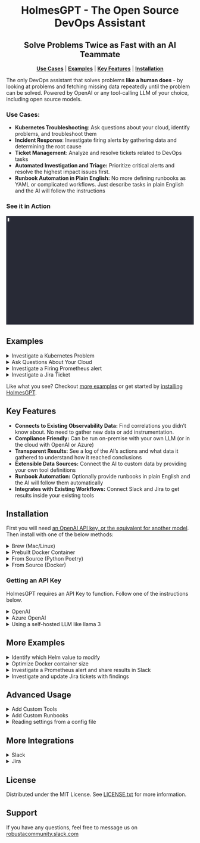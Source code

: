 <div align="center">
  <h1 align="center">HolmesGPT - The Open Source DevOps Assistant</h1>
<h2 align="center">Solve Problems Twice as Fast with an AI Teammate</h2>
  <p align="center">
    <a href="#use-cases"><strong>Use Cases</strong></a> |
    <a href="#examples"><strong>Examples</strong></a> |
    <a href="#key-features"><strong>Key Features</strong></a> |
    <a href="#installation"><strong>Installation</strong></a> 
  </p>
</div>

The only DevOps assistant that solves problems **like a human does** - by looking at problems and fetching missing data repeatedly until the problem can be solved. Powered by OpenAI or any tool-calling LLM of your choice, including open source models.

### Use Cases:
- **Kubernetes Troubleshooting**: Ask questions about your cloud, identify problems, and troubleshoot them
- **Incident Response**: Investigate firing alerts by gathering data and determining the root cause
- **Ticket Management**: Analyze and resolve tickets related to DevOps tasks
- **Automated Investigation and Triage:** Prioritize critical alerts and resolve the highest impact issues first.
- **Runbook Automation in Plain English:** No more defining runbooks as YAML or complicated workflows. Just describe tasks in plain English and the AI will follow the instructions

### See it in Action
![AI Alert Analysis](images/holmesgptdemo.gif)


## Examples

<details>
<summary>Investigate a Kubernetes Problem</summary>

```bash
holmes ask "what pods are unhealthy in my cluster and why?"
```
</details>

<details>
<summary>Ask Questions About Your Cloud</summary>

```bash
holmes ask "what services does my cluster expose externally?"
```
</details>

<details>
<summary>Investigate a Firing Prometheus alert</summary>

```bash
kubectl port-forward alertmanager-robusta-kube-prometheus-st-alertmanager-0 9093:9093 &
holmes investigate alertmanager --alertmanager-url http://localhost:9093
```

Note - if on Mac OS and using the Docker image, you will need to use `http://docker.for.mac.localhost:9093` instead of `http://localhost:9093`
</details>

<details>
<summary>Investigate a Jira Ticket</summary>

```bash
holmes investigate jira https://<PLACEDHOLDER>.atlassian.net --jira-username <PLACEHOLDER_EMAIL> --jira-api-key <PLACEHOLDER_API_KEY>
```
</details>

Like what you see? Checkout [more examples](#more-examples) or get started by [installing HolmesGPT](#installation).

## Key Features
- **Connects to Existing Observability Data:** Find correlations you didn’t know about. No need to gather new data or add instrumentation.
- **Compliance Friendly:** Can be run on-premise with your own LLM (or in the cloud with OpenAI or Azure)
- **Transparent Results:** See a log of the AI’s actions and what data it gathered to understand how it reached conclusions
- **Extensible Data Sources:** Connect the AI to custom data by providing your own tool definitions
- **Runbook Automation:** Optionally provide runbooks in plain English and the AI will follow them automatically
- **Integrates with Existing Workflows:** Connect Slack and Jira to get results inside your existing tools

## Installation

First you will need <a href="#getting-an-api-key">an OpenAI API key, or the equivalent for another model</a>. Then install with one of the below methods:

<details>
  <summary>Brew (Mac/Linux)</summary>

1. Add our tap:

```sh
brew tap robusta-dev/homebrew-holmesgpt
```

2. Install holmesgpt:

```sh
brew install holmesgpt
```

3. Check that installation was successful. **This will take a few seconds on the first run - wait patiently.**:

```sh
holmes --help
```

4. Run holmesgpt:

```sh
holmes ask "what issues do I have in my cluster"
```
</details>


<details>
<summary>Prebuilt Docker Container</summary>

Run the below command, replacing `<VERSION_PLACEHOLDER>` with the latest HolmesGPT version - e.g. `0.1`.

```bash
docker run -it --net=host -v $(pwd)/config.yaml:/app/config.yaml -v ~/.aws:/root/.aws -v ~/.config/gcloud:/root/.config/gcloud -v $HOME/.kube/config:/root/.kube/config us-central1-docker.pkg.dev/genuine-flight-317411/devel/holmes:<VERSION_PLACEHOLDER> ask "what pods are unhealthy and why?"
```
</details>

<details>
<summary>From Source (Python Poetry)</summary>

First [install poetry (the python package manager)](https://python-poetry.org/docs/#installing-with-the-official-installer)

Clone the project from github, and then run:
```
cd holmesgpt
poetry install --no-root
poetry run python3 holmes.py ask "what pods are unhealthy and why?"
```
</details>

<details>
<summary>From Source (Docker)</summary>

Clone the project from github, and then run:

```bash
cd holmesgpt
docker build -t holmes .
docker run -it --net=host -v $(pwd)/config.yaml:/app/config.yaml -v ~/.aws:/root/.aws -v ~/.config/gcloud:/root/.config/gcloud -v $HOME/.kube/config:/root/.kube/config holmest ask "what pods are unhealthy and why?"
```
</details>


### Getting an API Key

HolmesGPT requires an API Key to function. Follow one of the instructions below.

<details>
<summary>OpenAI</summary>
  
To work with OpenAI’s GPT 3.5 or GPT-4 models you need a paid [OpenAI API key](https://help.openai.com/en/articles/4936850-where-do-i-find-my-openai-api-key).

**Note**: This is different from being a “ChatGPT Plus” subscriber.

Add the `api_key` to the config.yaml or pass them via the CLI.
</details>

<details>
<summary>Azure OpenAI</summary>

To work with Azure AI, you need the [Azure OpenAI](https://learn.microsoft.com/en-us/azure/ai-services/openai/how-to/create-resource?pivots=web-portal#create-a-resource). 

```bash
holmes ask "what pods are unhealthy and why?" --llm=azure --api-key=<PLACEHOLDER> --azure-endpoint='<PLACEHOLDER>'
```

</details>

<details>
<summary>Using a self-hosted LLM like llama 3</summary>

You will need an LLM with support for tool-calling. To use it, set the OPENAI_BASE_URL environment variable and run HolmesGPT like usual.
</details>

## More Examples

<details>
<summary>Identify which Helm value to modify</summary>

LLM uses the built-in [Helm toolset](./holmes/plugins/toolsets/helm.yaml) to gather information.

```bash
holmes ask "what helm value should I change to increase memory request of the my-argo-cd-argocd-server-6864949974-lzp6m pod"
```
</details>

<details>
<summary>Optimize Docker container size</summary>

LLM uses the built-in [Docker toolset](./holmes/plugins/toolsets/docker.yaml) to gather information.

```bash
holmes ask "Tell me what layers of my pavangudiwada/robusta-ai docker image consume the most storage and suggest some fixes to it"
```
</details>

<details>
<summary>Investigate a Prometheus alert and share results in Slack</summary>

By default investigation results are displayed in the CLI itself. You can optionally get these results in a Slack channel:

```bash
holmes investigate alertmanager --alertmanager-url http://localhost:9093 --destination slack --slack-token <PLACEHOLDER_SLACK_TOKEN> --slack-channel <PLACEHOLDER_SLACK_CHANNEL>
```

Alternatively you can update the `config.yaml` with your Slack details and run: 

```bash
holmes investigate alertmanager --alertmanager-url http://localhost:9093 --destination slack
```

</details>

<details>
<summary>Investigate and update Jira tickets with findings</summary>

By default Jira investigation results are displayed in the CLI itself. But you can use `--update-ticket` to get the results as a comment in the Jira ticket.

```bash
holmes investigate jira https://<PLACEDHOLDER>.atlassian.net --jira-username <PLACEHOLDER_EMAIL> --jira-api-key <PLACEHOLDER_API_KEY> --update-ticket
```

Alternatively you can update the `config.yaml` with your Jira account details and run: 

```bash
holmes investigate jira --update-ticket
```

</details>

## Advanced Usage

<details>
<summary>Add Custom Tools</summary>

The more data you give HolmesGPT, the better it will perform. Give it access to more data by adding custom tools.

New tools are loaded using `-t` from [custom toolset files](./examples/custom_toolset.yaml) or by adding them to the `config.yaml` in `custom_toolsets`.
</details>

<details>
<summary>Add Custom Runbooks</summary>

HolmesGPT can investigate by following runbooks written in plain English. Add your own runbooks to provided the LLM specific instructions.

New runbooks are loaded using `-r` from [custom runbook files](./examples/custom_runbook.yaml) or by adding them to the `config.yaml` in `custom_runbooks`.
</details>

<details>
<summary>Reading settings from a config file</summary>

You can customize HolmesGPT's behaviour with command line flags, or you can save common settings in config file for re-use.

You can view an example config file with all available settings [here](config.example.yaml).

By default, without specifying `--config` the agent will try to read `config.yaml` from the current directory.
If a setting is specified in both in config file and cli, cli takes precedence.
</details>

## More Integrations

<details>
<summary>Slack</summary>

Adding a Slack integration allows the LLM to send Prometheus Alert investigation details to a Slack channel. To do this you need the following

1. **slack-token**: The Slack API key. You can generate with `pip install robusta-cli && robusta integrations slack`
2. **slack-channel**: The Slack channel where you want to recieve the findings.

Add these values to the `config.yaml` or pass them via the CLI.
</details>

<details>
<summary>Jira</summary>

Adding a Jira integration allows the LLM to fetch Jira tickets and investigate automatically. Optionally it can update the Jira ticked with findings too. You need the following to use this

1. **url**: The URL of your workspace. For example: [https://workspace.atlassian.net](https://workspace.atlassian.net) (**Note:** schema (https) is required)
2. **username**: The email you use to log into your Jira account. Eg: `jira-user@company.com`
3. **api_key**: Follow these [instructions](https://support.atlassian.com/atlassian-account/docs/manage-api-tokens-for-your-atlassian-account/) to get your API key.
4. **project**: Name of the project you want the Jira tickets to be created in. Go to **Project Settings** -> **Details** -> **Name**.
5. **status**: Status of a ticket. Example: `To Do`, `In Progress`

Add these values to the `config.yaml` or pass them via the CLI.
</details>


## License

Distributed under the MIT License. See [LICENSE.txt](https://github.com/robusta-dev/holmesgpt/blob/master/LICENSE.txt) for more information.
<!-- Change License -->

## Support

If you have any questions, feel free to message us on [robustacommunity.slack.com](https://bit.ly/robusta-slack)

